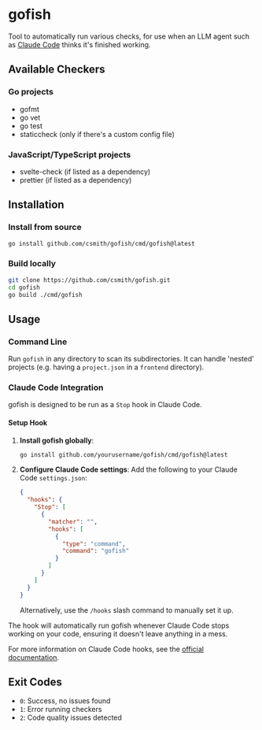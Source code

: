 # gofish

Tool to automatically run various checks, for use when an LLM agent such as
[Claude Code](https://docs.anthropic.com/en/docs/claude-code) thinks it's
finished working.

## Available Checkers

### Go projects

- gofmt
- go vet
- go test
- staticcheck (only if there's a custom config file)

### JavaScript/TypeScript projects

- svelte-check (if listed as a dependency)
- prettier (if listed as a dependency)

## Installation

### Install from source

```bash
go install github.com/csmith/gofish/cmd/gofish@latest
```

### Build locally

```bash
git clone https://github.com/csmith/gofish.git
cd gofish
go build ./cmd/gofish
```

## Usage

### Command Line

Run `gofish` in any directory to scan its subdirectories. It can handle 'nested'
projects (e.g. having a `project.json` in a `frontend` directory).


### Claude Code Integration

gofish is designed to be run as a `Stop` hook in Claude Code.

#### Setup Hook

1. **Install gofish globally**:
   ```bash
   go install github.com/yourusername/gofish/cmd/gofish@latest
   ```

2. **Configure Claude Code settings**: Add the following to your Claude Code `settings.json`:
   ```json
   {
     "hooks": {
       "Stop": [
         {
           "matcher": "",
           "hooks": [
             {
               "type": "command",
               "command": "gofish"
             }
           ]
         }
       ]
     }
   }
   ```
   Alternatively, use the `/hooks` slash command to manually set it up.

The hook will automatically run gofish whenever Claude Code stops working on
your code, ensuring it doesn't leave anything in a mess.

For more information on Claude Code hooks, see the [official documentation](https://docs.anthropic.com/en/docs/claude-code/hooks).

## Exit Codes

- `0`: Success, no issues found
- `1`: Error running checkers
- `2`: Code quality issues detected